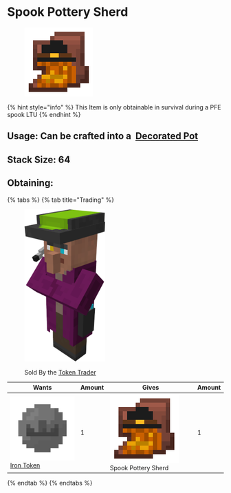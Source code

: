 # Spook Pottery Sherd

<figure><img src="https://github.com/ItsMePok/PFE/blob/wikiAssets/wikiMain/spook_pottery_sherd.png?raw=true" alt=""><figcaption></figcaption></figure>

{% hint style="info" %}
This Item is only obtainable in survival during a PFE spook LTU
{% endhint %}

## Usage: Can be crafted into a <img src="https://minecraft.wiki/images/thumb/Decorated_Pot_(N)_JE2_BE2.png/150px-Decorated_Pot_(N)_JE2_BE2.png?1209f" alt="" data-size="line"> [Decorated Pot](https://minecraft.wiki/w/Decorated_Pot)

## <img src="https://minecraft.wiki/images/Light_Gray_Bundle_JE1_BE1.png?b552e" alt="" data-size="line">Stack Size: 64

## Obtaining:

{% tabs %}
{% tab title="Trading" %}


<figure><img src="https://github.com/ItsMePok/PFE/blob/wikiAssets/Entity/token_trader.png?raw=true" alt="" width="188"><figcaption><p>Sold By the <a href="../../mobs/traders/token-trader.md">Token Trader</a></p></figcaption></figure>

<table><thead><tr><th>Wants</th><th data-type="number">Amount</th><th>Gives</th><th data-type="number">Amount</th></tr></thead><tbody><tr><td><a href="../../items/currency/tokens/iron-token.md"><img src="https://github.com/ItsMePok/PFE/blob/wikiAssets/wikiMain/iron_token.png?raw=true" alt="" data-size="line">Iron Token</a></td><td>1</td><td><img src="https://github.com/ItsMePok/PFE/blob/wikiAssets/wikiMain/spook_pottery_sherd.png?raw=true" alt="" data-size="line">Spook Pottery Sherd</td><td>1</td></tr></tbody></table>
{% endtab %}
{% endtabs %}

